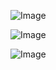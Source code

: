 ![Image](https://github.com/user-attachments/assets/09b30575-e11c-41e1-ba95-20ab5fa26528)

![Image](https://github.com/user-attachments/assets/72bf48bb-089c-4a8f-9237-623ecc166602)

![Image](https://github.com/user-attachments/assets/92972be0-1a33-406b-92fe-9a1c67560f32)
